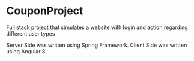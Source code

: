 # CouponProject
Full stack project that simulates a website with login and action regarding different user types


Server Side was written using Spring Framework.
Client Side was written using Angular 8.
